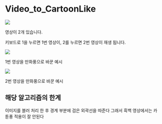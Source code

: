# Video_to_CartoonLike

<img src=https://github.com/KimximyaFan/Video_to_CartoonLike/assets/107273680/eec88006-dbf5-41f8-b6f4-ff018223ba51>

영상이 2개 있습니다.

키보드로 1을 누르면 1번 영상이, 2를 누르면 2번 영상이 재생 됩니다.


<img src=https://github.com/KimximyaFan/Video_to_CartoonLike/assets/107273680/827a3dfb-2839-438b-80a1-9734d7e65e97>

1번 영상을 만화풍으로 바꾼 예시


<img src=https://github.com/KimximyaFan/Video_to_CartoonLike/assets/107273680/6989026a-c496-40f6-8211-6404bd73cc3d>

2번 영상을 만화풍으로 바꾼 예시


## 해당 알고리즘의 한계
이미지를 블러 처리 한 후 경계 부분에 검은 외곽선을 따준다
그래서 흑백 영상에서는 카툰풍 적용이 잘 안된다
